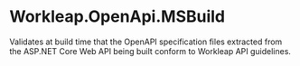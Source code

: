 # Workleap.OpenApi.MSBuild

Validates at build time that the OpenAPI specification files extracted from the ASP.NET Core Web API being built conform to Workleap API guidelines.
